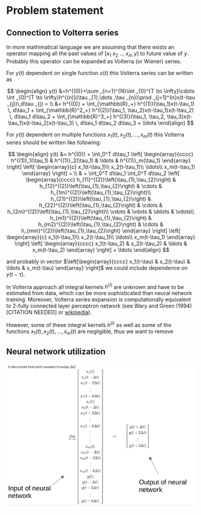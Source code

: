 # Problem statement

## Connection to Volterra series

In more mathimatical language we are assuming that there exists an operator mapping all the past values of $\left[x_1~x_2~\ldots~x_m~y \right]$ to future value of $y$. Probably this operator can be expanded as Volterra (or Wiener) series.

For $y(t)$ dependent on single function $x(t)$ this Volterra series can be written as

$$
\begin{align}
y(t) &=h^{(0)}+\sum _{n=1}^{N}\int _{0}^{T \to \infty}\cdots \int _{0}^{T \to \infty}h^{(n)}(\tau _{1},\dots ,\tau _{n})\prod _{j=1}^{n}x(t-\tau _{j})\,d\tau _{j} = \\
&= h^{(0)} + \int_{\mathbb{R}_+} h^{(1)}(\tau_1)x(t-\tau_1) \, d\tau_1 +
\int_{\mathbb{R}^2_+} h^{(2)}(\tau_1, \tau_2)x(t-\tau_1)x(t-\tau_2) \,
d\tau_1 d\tau_2 + 
\int_{\mathbb{R}^3_+} h^{(3)}(\tau_1, \tau_2,
\tau_3)x(t-\tau_1)x(t-\tau_2)x(t-\tau_3) \, d\tau_1 d\tau_2 d\tau_3 + \ldots
\end{align}
$$

For $y(t)$ dependent on multiple functions $x_1(t),x_2(t), \ldots, x_m(t)$ this Volterra series should be written like following:

$$
\begin{align}
y(t) &= h^{(0)} +
\int_0^T d\tau_1 
\left[
\begin{array}{cccc}
h^{(1)}_1(\tau_1) & h^{(1)}_2(\tau_1) & \ldots & h^{(1)}_m(\tau_1)
\end{array}
\right]
\left[
  \begin{array}{c}
x_1(t-\tau_1)\\
x_2(t-\tau_1)\\
\ldots\\
x_m(t-\tau_1)
\end{array} 
\right] + \\
& + \int_0^T d\tau_1 \int_0^T d\tau_2 
\left[
\begin{array}{cccc}
h_{11}^{(2)}\left(\tau_{1},\tau_{2}\right) & h_{12}^{(2)}\left(\tau_{1},\tau_{2}\right) & \cdots & h_{1m}^{(2)}\left(\tau_{1},\tau_{2}\right)\\
h_{21}^{(2)}\left(\tau_{1},\tau_{2}\right) & h_{22}^{(2)}\left(\tau_{1},\tau_{2}\right) & \cdots & h_{2m}^{(2)}\left(\tau_{1},\tau_{2}\right)\\
\vdots & \vdots & \ddots & \vdots\\
h_{m1}^{(2)}\left(\tau_{1},\tau_{2}\right) & h_{m2}^{(2)}\left(\tau_{1},\tau_{2}\right) & \cdots & h_{mm}^{(2)}\left(\tau_{1},\tau_{2}\right)
\end{array}
\right]
\left[
  \begin{array}{c}
x_1(t-\tau_1)\\
x_2(t-\tau_1)\\
\ldots\\
x_m(t-\tau_1)
\end{array} 
\right]
\left[
\begin{array}{cccc}
x_1(t-\tau_2) & x_2(t-\tau_2) & \ldots & x_m(t-\tau_2)
\end{array}
\right] + \ldots
\end{align}
$$

and probably in vector $\left[\begin{array}{cccc}
x_1(t-\tau) & x_2(t-\tau) & \ldots & x_m(t-\tau)
\end{array}
\right]$ we could include dependence on $y(t-\tau)$.

In Volterra approach all integral kernels $h^{(i)}$ are unknown and have to be estimated from data, which can be more sophisticated than neural network training. Moreover, Volterra series expansion is computationally equivalent to 2-fully connected layer perceptron network (see Wary and Green (1994)[CITATION NEEDED] or [wikipedia](https://en.wikipedia.org/wiki/Volterra_series#Feedforward_network)).

However, some of these integral kernels $h^{(i)}$ as well as some of the functions $x_1(t),x_2(t), \ldots, x_m(t)$ are negligible, thus we want to remove


## Neural network utilization

![Input_vs_output](https://github.com/KKobuszewski/aluminium-prediction/blob/main/readme/Input_vs_output.png)